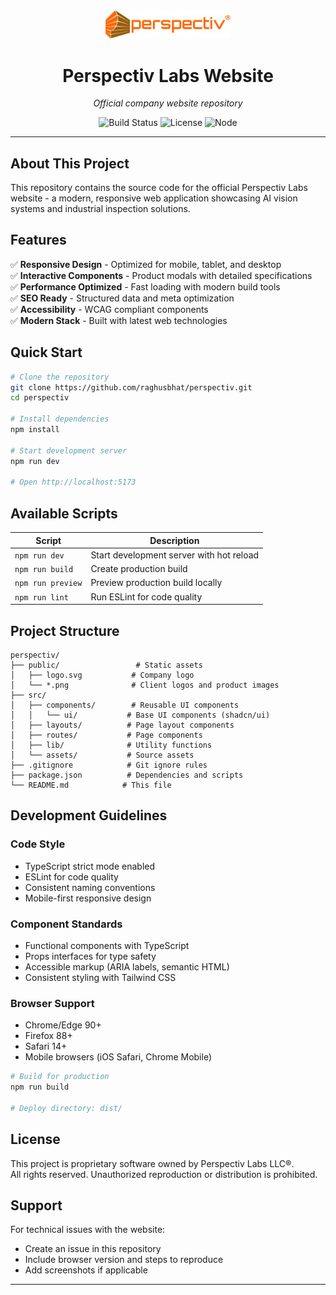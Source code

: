 <div align="center">
  <img src="public/logo.svg" alt="Perspectiv Labs" width="200"/>
  
  <h1>Perspectiv Labs Website</h1>
  <p><em>Official company website repository</em></p>
  
  ![Build Status](https://img.shields.io/badge/build-passing-brightgreen)
  ![License](https://img.shields.io/badge/license-proprietary-red)
  ![Node](https://img.shields.io/badge/node-18+-blue)
</div>

---

## About This Project

This repository contains the source code for the official Perspectiv Labs website - a modern, responsive web application showcasing AI vision systems and industrial inspection solutions.

## Features

✅ **Responsive Design** - Optimized for mobile, tablet, and desktop  
✅ **Interactive Components** - Product modals with detailed specifications  
✅ **Performance Optimized** - Fast loading with modern build tools  
✅ **SEO Ready** - Structured data and meta optimization  
✅ **Accessibility** - WCAG compliant components  
✅ **Modern Stack** - Built with latest web technologies  

## Quick Start

```bash
# Clone the repository
git clone https://github.com/raghusbhat/perspectiv.git
cd perspectiv

# Install dependencies
npm install

# Start development server
npm run dev

# Open http://localhost:5173
```

## Available Scripts

| Script | Description |
|--------|-------------|
| `npm run dev` | Start development server with hot reload |
| `npm run build` | Create production build |
| `npm run preview` | Preview production build locally |
| `npm run lint` | Run ESLint for code quality |

## Project Structure

```
perspectiv/
├── public/                 # Static assets
│   ├── logo.svg           # Company logo
│   └── *.png              # Client logos and product images
├── src/
│   ├── components/        # Reusable UI components
│   │   └── ui/           # Base UI components (shadcn/ui)
│   ├── layouts/          # Page layout components
│   ├── routes/           # Page components
│   ├── lib/              # Utility functions
│   └── assets/           # Source assets
├── .gitignore            # Git ignore rules
├── package.json          # Dependencies and scripts
└── README.md            # This file
```

## Development Guidelines

### Code Style
- TypeScript strict mode enabled
- ESLint for code quality
- Consistent naming conventions
- Mobile-first responsive design

### Component Standards
- Functional components with TypeScript
- Props interfaces for type safety
- Accessible markup (ARIA labels, semantic HTML)
- Consistent styling with Tailwind CSS

### Browser Support
- Chrome/Edge 90+
- Firefox 88+
- Safari 14+
- Mobile browsers (iOS Safari, Chrome Mobile)


```bash
# Build for production
npm run build

# Deploy directory: dist/
```

## License

This project is proprietary software owned by Perspectiv Labs LLC®.  
All rights reserved. Unauthorized reproduction or distribution is prohibited.

## Support

For technical issues with the website:
- Create an issue in this repository
- Include browser version and steps to reproduce
- Add screenshots if applicable
---